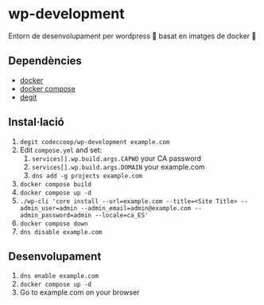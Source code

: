 # wp-development

Entorn de desenvolupament per wordpress 📰 basat en imatges de docker 🐋

## Dependències

- [docker](https://www.docker.com/)
- [docker compose](https://docs.docker.com/compose/)
- [degit](https://github.com/Rich-Harris/degit)

## Instal·lació

1. `degit codeccoop/wp-development example.com`
2. Edit `compose.yml` and set:
   1. `services[].wp.build.args.CAPWD` your CA password
   2. `services[].wp.build.args.DOMAIN` your example.com
   4. `dns add -g projects example.com`
3. `docker compose build`
4. `docker compose up -d`
5. `./wp-cli 'core install --url=example.com --title=<Site Title> --admin_user=admin --admin_email=admin@example.com --admin_password=admin --locale=ca_ES'`
6. `docker compose down`
7. `dns disable example.com`

## Desenvolupament

1. `dns enable example.com`
2. `docker compose up -d`
3. Go to example.com on your browser
